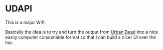 # UDAPI
This is a major WIP.

Basically the idea is to try and turn the output from [Urban Dead][1] into a nice
 easily computer consumable format so that I can build a nicer UI over the top.

[1]: http://urbandead.com/
